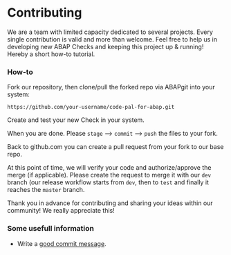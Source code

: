 # Contributing

We are a team with limited capacity dedicated to several projects. Every single contribution is valid and more than welcome. Feel free to help us in developing new ABAP Checks and keeping this project up & running! Hereby a short how-to tutorial.

### How-to

Fork our repository, then clone/pull the forked repo via ABAPgit into your system:

    https://github.com/your-username/code-pal-for-abap.git

Create and test your new Check in your system.

When you are done. Please `stage` --> `commit` --> `push` the files to your fork.

Back to github.com you can create a pull request from your fork to our base repo.

At this point of time, we will verify your code and authorize/approve the merge (if applicable). Please create the request to merge it with our `dev` branch (our release workflow starts from `dev`, then to `test` and finally it reaches the `master` branch.

Thank you in advance for contributing and sharing your ideas within our community! We really appreciate this!

### Some usefull information

* Write a [good commit message](https://chris.beams.io/posts/git-commit/).
